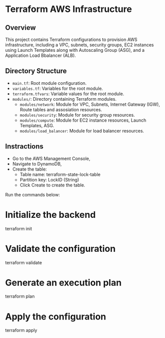 # Terraform AWS Infrastructure

## Overview

This project contains Terraform configurations to provision AWS infrastructure, including a VPC, subnets, security groups, EC2 instances using Launch Templates along with Autoscaling Group (ASG), and a Application Load Bbalancer (ALB).

## Directory Structure

- `main.tf`: Root module configuration.
- `variables.tf`: Variables for the root module.
- `terraform.tfvars`: Variable values for the root module.
- `modules/`: Directory containing Terraform modules.
  - `modules/network`: Module for VPC, Subnets, Internet Gateway (IGW), Route tables and assosiation resources.
  - `modules/security`: Module for security group resources.
  - `modules/compute`: Module for EC2 instance resources, Launch Templates, ASG.
  - `modules/load_balancer`: Module for load balancer resources.


## Instractions

- Go to the AWS Management Console,
- Navigate to DynamoDB,
- Create the table:
    - Table name: terraform-state-lock-table
    - Partition key: LockID (String)
    - Click Create to create the table.


Run the commands below:

# Initialize the backend
terraform init

# Validate the configuration
terraform validate

# Generate an execution plan
terraform plan

# Apply the configuration
terraform apply